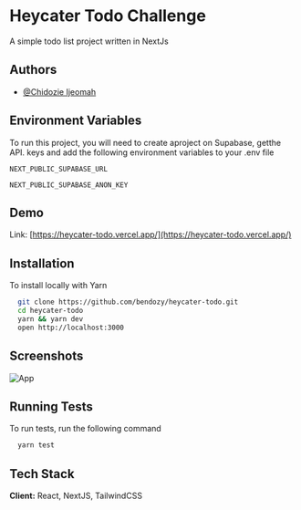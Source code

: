 
# Heycater Todo Challenge

A simple todo list project written in NextJs


## Authors

- [@Chidozie Ijeomah](https://www.github.com/bendozy)


## Environment Variables

To run this project, you will need to create aproject on Supabase, getthe API. keys and add the following environment variables to your .env file

`NEXT_PUBLIC_SUPABASE_URL`

`NEXT_PUBLIC_SUPABASE_ANON_KEY`


## Demo

Link: [https://heycater-todo.vercel.app/](https://heycater-todo.vercel.app/)


## Installation

To install locally with Yarn

```bash
  git clone https://github.com/bendozy/heycater-todo.git
  cd heycater-todo
  yarn && yarn dev
  open http://localhost:3000
```
    
## Screenshots
![App](https://github.com/bendozy/heycater-todo/assets/12733001/367ad729-4bb8-41ee-a91a-e3dc9b3b42ee)

## Running Tests

To run tests, run the following command

```bash
  yarn test
```


## Tech Stack

**Client:** React, NextJS, TailwindCSS

